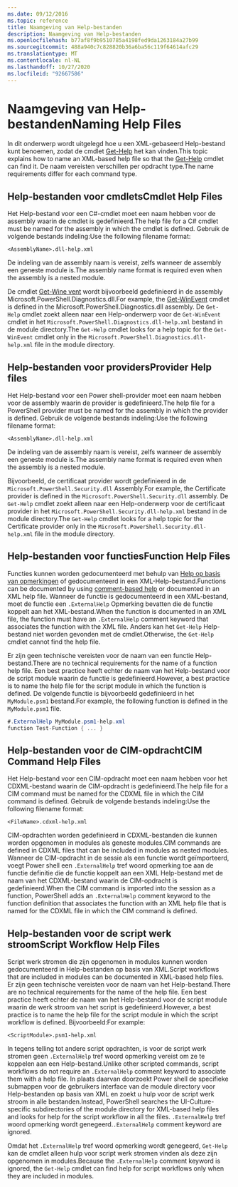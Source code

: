 ```yaml
---
ms.date: 09/12/2016
ms.topic: reference
title: Naamgeving van Help-bestanden
description: Naamgeving van Help-bestanden
ms.openlocfilehash: b77af8f9b9510785a4198fed9da1263184a27b99
ms.sourcegitcommit: 488a940c7c828820b36a6ba56c119f64614afc29
ms.translationtype: MT
ms.contentlocale: nl-NL
ms.lasthandoff: 10/27/2020
ms.locfileid: "92667586"
---
```

# <a name="naming-help-files"></a><span data-ttu-id="5e007-103">Naamgeving van Help-bestanden</span><span class="sxs-lookup"><span data-stu-id="5e007-103">Naming Help Files</span></span>

<span data-ttu-id="5e007-104">In dit onderwerp wordt uitgelegd hoe u een XML-gebaseerd Help-bestand kunt benoemen, zodat de cmdlet [Get-Help](/powershell/module/Microsoft.PowerShell.Core/Get-Help) het kan vinden.</span><span class="sxs-lookup"><span data-stu-id="5e007-104">This topic explains how to name an XML-based help file so that the [Get-Help](/powershell/module/Microsoft.PowerShell.Core/Get-Help) cmdlet can find it.</span></span> <span data-ttu-id="5e007-105">De naam vereisten verschillen per opdracht type.</span><span class="sxs-lookup"><span data-stu-id="5e007-105">The name requirements differ for each command type.</span></span>

## <a name="cmdlet-help-files"></a><span data-ttu-id="5e007-106">Help-bestanden voor cmdlets</span><span class="sxs-lookup"><span data-stu-id="5e007-106">Cmdlet Help Files</span></span>

<span data-ttu-id="5e007-107">Het Help-bestand voor een C#-cmdlet moet een naam hebben voor de assembly waarin de cmdlet is gedefinieerd.</span><span class="sxs-lookup"><span data-stu-id="5e007-107">The help file for a C# cmdlet must be named for the assembly in which the cmdlet is defined.</span></span> <span data-ttu-id="5e007-108">Gebruik de volgende bestands indeling:</span><span class="sxs-lookup"><span data-stu-id="5e007-108">Use the following filename format:</span></span>

```
<AssemblyName>.dll-help.xml
```

<span data-ttu-id="5e007-109">De indeling van de assembly naam is vereist, zelfs wanneer de assembly een geneste module is.</span><span class="sxs-lookup"><span data-stu-id="5e007-109">The assembly name format is required even when the assembly is a nested module.</span></span>

<span data-ttu-id="5e007-110">De cmdlet [Get-Wine vent](/powershell/module/Microsoft.PowerShell.Diagnostics/Get-WinEvent) wordt bijvoorbeeld gedefinieerd in de assembly Microsoft.PowerShell.Diagnostics.dll.</span><span class="sxs-lookup"><span data-stu-id="5e007-110">For example, the [Get-WinEvent](/powershell/module/Microsoft.PowerShell.Diagnostics/Get-WinEvent) cmdlet is defined in the Microsoft.PowerShell.Diagnostics.dll assembly.</span></span> <span data-ttu-id="5e007-111">De `Get-Help` cmdlet zoekt alleen naar een Help-onderwerp voor de `Get-WinEvent` cmdlet in het `Microsoft.PowerShell.Diagnostics.dll-help.xml` bestand in de module directory.</span><span class="sxs-lookup"><span data-stu-id="5e007-111">The `Get-Help` cmdlet looks for a help topic for the `Get-WinEvent` cmdlet only in the `Microsoft.PowerShell.Diagnostics.dll-help.xml` file in the module directory.</span></span>

## <a name="provider-help-files"></a><span data-ttu-id="5e007-112">Help-bestanden voor providers</span><span class="sxs-lookup"><span data-stu-id="5e007-112">Provider Help files</span></span>

<span data-ttu-id="5e007-113">Het Help-bestand voor een Power shell-provider moet een naam hebben voor de assembly waarin de provider is gedefinieerd.</span><span class="sxs-lookup"><span data-stu-id="5e007-113">The help file for a PowerShell provider must be named for the assembly in which the provider is defined.</span></span> <span data-ttu-id="5e007-114">Gebruik de volgende bestands indeling:</span><span class="sxs-lookup"><span data-stu-id="5e007-114">Use the following filename format:</span></span>

`<AssemblyName>.dll-help.xml`

<span data-ttu-id="5e007-115">De indeling van de assembly naam is vereist, zelfs wanneer de assembly een geneste module is.</span><span class="sxs-lookup"><span data-stu-id="5e007-115">The assembly name format is required even when the assembly is a nested module.</span></span>

<span data-ttu-id="5e007-116">Bijvoorbeeld, de certificaat provider wordt gedefinieerd in de `Microsoft.PowerShell.Security.dll` Assembly.</span><span class="sxs-lookup"><span data-stu-id="5e007-116">For example, the Certificate provider is defined in the `Microsoft.PowerShell.Security.dll` assembly.</span></span> <span data-ttu-id="5e007-117">De `Get-Help` cmdlet zoekt alleen naar een Help-onderwerp voor de certificaat provider in het `Microsoft.PowerShell.Security.dll-help.xml` bestand in de module directory.</span><span class="sxs-lookup"><span data-stu-id="5e007-117">The `Get-Help` cmdlet looks for a help topic for the Certificate provider only in the `Microsoft.PowerShell.Security.dll-help.xml` file in the module directory.</span></span>

## <a name="function-help-files"></a><span data-ttu-id="5e007-118">Help-bestanden voor functies</span><span class="sxs-lookup"><span data-stu-id="5e007-118">Function Help Files</span></span>

<span data-ttu-id="5e007-119">Functies kunnen worden gedocumenteerd met behulp van [Help op basis van opmerkingen](/powershell/module/microsoft.powershell.core/about/about_comment_based_help) of gedocumenteerd in een XML-Help-bestand.</span><span class="sxs-lookup"><span data-stu-id="5e007-119">Functions can be documented by using [comment-based help](/powershell/module/microsoft.powershell.core/about/about_comment_based_help) or documented in an XML help file.</span></span> <span data-ttu-id="5e007-120">Wanneer de functie is gedocumenteerd in een XML-bestand, moet de functie een `.ExternalHelp` Opmerking bevatten die de functie koppelt aan het XML-bestand.</span><span class="sxs-lookup"><span data-stu-id="5e007-120">When the function is documented in an XML file, the function must have an `.ExternalHelp` comment keyword that associates the function with the XML file.</span></span> <span data-ttu-id="5e007-121">Anders kan het `Get-Help` Help-bestand niet worden gevonden met de cmdlet.</span><span class="sxs-lookup"><span data-stu-id="5e007-121">Otherwise, the `Get-Help` cmdlet cannot find the help file.</span></span>

<span data-ttu-id="5e007-122">Er zijn geen technische vereisten voor de naam van een functie Help-bestand.</span><span class="sxs-lookup"><span data-stu-id="5e007-122">There are no technical requirements for the name of a function help file.</span></span> <span data-ttu-id="5e007-123">Een best practice heeft echter de naam van het Help-bestand voor de script module waarin de functie is gedefinieerd.</span><span class="sxs-lookup"><span data-stu-id="5e007-123">However, a best practice is to name the help file for the script module in which the function is defined.</span></span> <span data-ttu-id="5e007-124">De volgende functie is bijvoorbeeld gedefinieerd in het `MyModule.psm1` bestand.</span><span class="sxs-lookup"><span data-stu-id="5e007-124">For example, the following function is defined in the `MyModule.psm1` file.</span></span>

```csharp
#.ExternalHelp MyModule.psm1-help.xml
function Test-Function { ... }
```

## <a name="cim-command-help-files"></a><span data-ttu-id="5e007-125">Help-bestanden voor de CIM-opdracht</span><span class="sxs-lookup"><span data-stu-id="5e007-125">CIM Command Help Files</span></span>

<span data-ttu-id="5e007-126">Het Help-bestand voor een CIM-opdracht moet een naam hebben voor het CDXML-bestand waarin de CIM-opdracht is gedefinieerd.</span><span class="sxs-lookup"><span data-stu-id="5e007-126">The help file for a CIM command must be named for the CDXML file in which the CIM command is defined.</span></span> <span data-ttu-id="5e007-127">Gebruik de volgende bestands indeling:</span><span class="sxs-lookup"><span data-stu-id="5e007-127">Use the following filename format:</span></span>

`<FileName>.cdxml-help.xml`

<span data-ttu-id="5e007-128">CIM-opdrachten worden gedefinieerd in CDXML-bestanden die kunnen worden opgenomen in modules als geneste modules.</span><span class="sxs-lookup"><span data-stu-id="5e007-128">CIM commands are defined in CDXML files that can be included in modules as nested modules.</span></span> <span data-ttu-id="5e007-129">Wanneer de CIM-opdracht in de sessie als een functie wordt geïmporteerd, voegt Power shell een `.ExternalHelp` tref woord opmerking toe aan de functie definitie die de functie koppelt aan een XML Help-bestand met de naam van het CDXML-bestand waarin de CIM-opdracht is gedefinieerd.</span><span class="sxs-lookup"><span data-stu-id="5e007-129">When the CIM command is imported into the session as a function, PowerShell adds an `.ExternalHelp` comment keyword to the function definition that associates the function with an XML help file that is named for the CDXML file in which the CIM command is defined.</span></span>

## <a name="script-workflow-help-files"></a><span data-ttu-id="5e007-130">Help-bestanden voor de script werk stroom</span><span class="sxs-lookup"><span data-stu-id="5e007-130">Script Workflow Help Files</span></span>

<span data-ttu-id="5e007-131">Script werk stromen die zijn opgenomen in modules kunnen worden gedocumenteerd in Help-bestanden op basis van XML.</span><span class="sxs-lookup"><span data-stu-id="5e007-131">Script workflows that are included in modules can be documented in XML-based help files.</span></span> <span data-ttu-id="5e007-132">Er zijn geen technische vereisten voor de naam van het Help-bestand.</span><span class="sxs-lookup"><span data-stu-id="5e007-132">There are no technical requirements for the name of the help file.</span></span> <span data-ttu-id="5e007-133">Een best practice heeft echter de naam van het Help-bestand voor de script module waarin de werk stroom van het script is gedefinieerd.</span><span class="sxs-lookup"><span data-stu-id="5e007-133">However, a best practice is to name the help file for the script module in which the script workflow is defined.</span></span> <span data-ttu-id="5e007-134">Bijvoorbeeld:</span><span class="sxs-lookup"><span data-stu-id="5e007-134">For example:</span></span>

`<ScriptModule>.psm1-help.xml`

<span data-ttu-id="5e007-135">In tegens telling tot andere script opdrachten, is voor de script werk stromen geen `.ExternalHelp` tref woord opmerking vereist om ze te koppelen aan een Help-bestand.</span><span class="sxs-lookup"><span data-stu-id="5e007-135">Unlike other scripted commands, script workflows do not require an `.ExternalHelp` comment keyword to associate them with a help file.</span></span> <span data-ttu-id="5e007-136">In plaats daarvan doorzoekt Power shell de specifieke submappen voor de gebruikers interface van de module directory voor Help-bestanden op basis van XML en zoekt u hulp voor de script werk stroom in alle bestanden.</span><span class="sxs-lookup"><span data-stu-id="5e007-136">Instead, PowerShell searches the UI-Culture-specific subdirectories of the module directory for XML-based help files and looks for help for the script workflow in all the files.</span></span> <span data-ttu-id="5e007-137">`.ExternalHelp` tref woord opmerking wordt genegeerd.</span><span class="sxs-lookup"><span data-stu-id="5e007-137">`.ExternalHelp` comment keyword are ignored.</span></span>

<span data-ttu-id="5e007-138">Omdat het `.ExternalHelp` tref woord opmerking wordt genegeerd, `Get-Help` kan de cmdlet alleen hulp voor script werk stromen vinden als deze zijn opgenomen in modules.</span><span class="sxs-lookup"><span data-stu-id="5e007-138">Because the `.ExternalHelp` comment keyword is ignored, the `Get-Help` cmdlet can find help for script workflows only when they are included in modules.</span></span>
